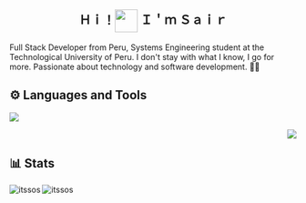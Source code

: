 <h2 align="center">Ｈｉ！<img align="center" width="40" src="https://media1.tenor.com/m/y0HnKKbCPAoAAAAC/duck-dancing-duck.gif"/> Ｉ＇ｍ Ｓａｉｒ</h2>
<p>Full Stack Developer from Peru, Systems Engineering student at the Technological University of Peru. I don't stay with what I know, I go for more. Passionate about technology and software development. 👨‍💻</p>

<h2>⚙ Languages and Tools</h2>

<p align="left"><img align="center" src="https://skillicons.dev/icons?i=angular,html,css,bootstrap,tailwind"/></p>
<p align="right"><img align="center" src="https://skillicons.dev/icons?i=java,spring,php,js,,typescript,git,mysql"/></p>

<h2>📊 Stats</h3>

<p><img align="left" src="https://github-readme-stats.vercel.app/api/top-langs?username=itssos&show_icons=true&theme=dark&locale=en&layout=compact" alt="itssos" /></p>
<p>&nbsp;<img align="left" src="https://github-readme-stats.vercel.app/api?username=itssos&show_icons=true&theme=dark&locale=en" alt="itssos" /></p>
<br><br><br><br><br><br><br><br><br><br>


